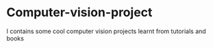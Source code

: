 # Computer-vision-project
I contains some cool computer vision projects learnt from tutorials and books
